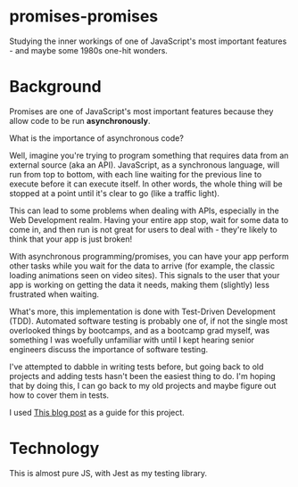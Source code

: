 # promises-promises
Studying the inner workings of one of JavaScript's most important features - and maybe some 1980s one-hit wonders.

# Background
Promises are one of JavaScript's most important features because they allow code to be run **asynchronously**.

What is the importance of asynchronous code?

Well, imagine you're trying to program something that requires data from an external source (aka an API). JavaScript, as a synchronous language, will run from top to bottom, with each line waiting for the previous line to execute before it can execute itself. In other words, the whole thing will be stopped at a point until it's clear to go (like a traffic light).

This can lead to some problems when dealing with APIs, especially in the Web Development realm. Having your entire app stop, wait for some data to come in, and then run is not great for users to deal with - they're likely to think that your app is just broken!

With asynchronous programming/promises, you can have your app perform other tasks while you wait for the data to arrive (for example, the classic loading animations seen on video sites). This signals to the user that your app is working on getting the data it needs, making them (slightly) less frustrated when waiting.

What's more, this implementation is done with Test-Driven Development (TDD). Automated software testing is probably one of, if not the single most overlooked things by bootcamps, and as a bootcamp grad myself, was something I was woefully unfamiliar with until I kept hearing senior engineers discuss the importance of software testing.

I've attempted to dabble in writing tests before, but going back to old projects and adding tests hasn't been the easiest thing to do. I'm hoping that by doing this, I can go back to my old projects and maybe figure out how to cover them in tests.

I used [This blog post](https://www.mauriciopoppe.com/notes/computer-science/computation/promises/#) as a guide for this project.

# Technology

This is almost pure JS, with Jest as my testing library.
